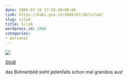 ```yaml
---
date: 2009-07-10 17:58:28+00:00
link: https://habi.gna.ch/2009/07/10/silo8/
slug: silo8
title: Silo8
wordpress_id: 1846
categories:
- personal
---
```


[![](https://static.flickr.com/2583/3707831004_14d4c342fc_m.jpg)](https://www.flickr.com/photos/habi/3707831004/)

[Silo8](https://www.flickr.com/photos/habi/3707831004/)


das Bühnenbild sieht jedenfalls schon mal grandios aus!
